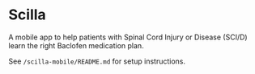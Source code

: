 # Scilla
A mobile app to help patients with Spinal Cord Injury or Disease (SCI/D) learn the right Baclofen medication plan. 

See `/scilla-mobile/README.md` for setup instructions.